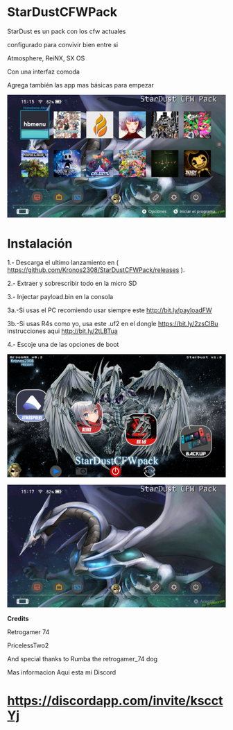 # StarDustCFWPack
StarDust es un pack con los cfw actuales

configurado para convivir bien entre si

Atmosphere, ReiNX, SX OS

Con una interfaz comoda

Agrega también las app mas básicas para empezar

![alt text](home2.jpg)

Instalación
=============
1.- Descarga el ultimo lanzamiento en ( https://github.com/Kronos2308/StarDustCFWPack/releases ).

2.- Extraer y sobrescribir todo en la micro SD

3.- Injectar payload.bin en la consola 

  3a.-Si usas el PC recomiendo usar siempre este http://bit.ly/payloadFW

  3b.-Si usas R4s como yo, usa este .uf2 en el dongle https://bit.ly/2zsClBu
  instrucciones aqui http://bit.ly/2tLBTua


4.- Escoje una de las opciones de boot 

![alt text](screenshot.png)

![alt text](home1.jpg)

**Credits**


Retrogamer 74

PricelessTwo2

And special thanks to Rumba the retrogamer_74 dog

Mas informacion Aqui esta mi Discord

# https://discordapp.com/invite/kscctYj


